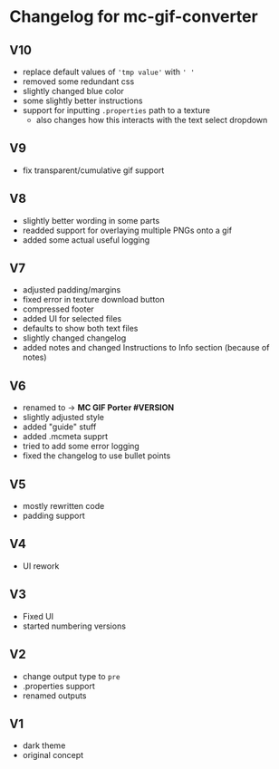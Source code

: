 # Changelog for mc-gif-converter

## V10

- replace default values of `'tmp value'` with `' '`
- removed some redundant css
- slightly changed blue color
- some slightly better instructions
- support for inputting `.properties` path to a texture
  - also changes how this interacts with the text select dropdown

## V9

- fix transparent/cumulative gif support

## V8

- slightly better wording in some parts
- readded support for overlaying multiple PNGs onto a gif
- added some actual useful logging

## V7

- adjusted padding/margins
- fixed error in texture download button
- compressed footer
- added UI for selected files
- defaults to show both text files
- slightly changed changelog
- added notes and changed Instructions to Info section (because of notes)

## V6

- renamed to -> **MC GIF Porter #VERSION**
- slightly adjusted style
- added "guide" stuff
- added .mcmeta supprt
- tried to add some error logging
- fixed the changelog to use bullet points

## V5

- mostly rewritten code
- padding support

## V4

- UI rework

## V3

- Fixed UI
- started numbering versions

## V2

- change output type to `pre`
- .properties support
- renamed outputs

## V1

- dark theme
- original concept

